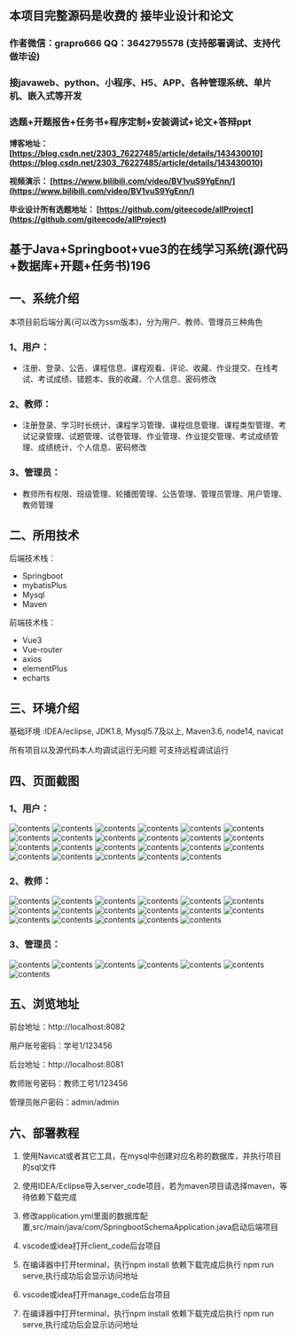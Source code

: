 ## 本项目完整源码是收费的  接毕业设计和论文

### 作者微信：grapro666 QQ：3642795578 (支持部署调试、支持代做毕设)

### 接javaweb、python、小程序、H5、APP、各种管理系统、单片机、嵌入式等开发

### 选题+开题报告+任务书+程序定制+安装调试+论文+答辩ppt

**博客地址：
[https://blog.csdn.net/2303_76227485/article/details/143430010](https://blog.csdn.net/2303_76227485/article/details/143430010)**

**视频演示：
[https://www.bilibili.com/video/BV1vuS9YgEnn/](https://www.bilibili.com/video/BV1vuS9YgEnn/)**

**毕业设计所有选题地址：
[https://github.com/giteecode/allProject](https://github.com/giteecode/allProject)**

## 基于Java+Springboot+vue3的在线学习系统(源代码+数据库+开题+任务书)196

## 一、系统介绍
本项目前后端分离(可以改为ssm版本)，分为用户、教师、管理员三种角色
### 1、用户：
- 注册、登录、公告、课程信息、课程观看、评论、收藏、作业提交、在线考试、考试成绩、错题本、我的收藏、个人信息、密码修改
### 2、教师：
- 注册登录、学习时长统计、课程学习管理、课程信息管理、课程类型管理、考试记录管理、试题管理、试卷管理、作业管理、作业提交管理、考试成绩管理、成绩统计、个人信息、密码修改
### 3、管理员：
- 教师所有权限、班级管理、轮播图管理、公告管理、管理员管理、用户管理、教师管理

## 二、所用技术
后端技术栈：
- Springboot
- mybatisPlus
- Mysql
- Maven

前端技术栈：
- Vue3
- Vue-router
- axios
- elementPlus
- echarts

## 三、环境介绍
基础环境 :IDEA/eclipse, JDK1.8, Mysql5.7及以上, Maven3.6, node14, navicat

所有项目以及源代码本人均调试运行无问题 可支持远程调试运行

## 四、页面截图
### 1、用户：
![contents](./picture/picture1.png)
![contents](./picture/picture2.png)
![contents](./picture/picture3.png)
![contents](./picture/picture4.png)
![contents](./picture/picture5.png)
![contents](./picture/picture6.png)
![contents](./picture/picture7.png)
![contents](./picture/picture8.png)
![contents](./picture/picture9.png)
![contents](./picture/picture10.png)
![contents](./picture/picture11.png)
![contents](./picture/picture12.png)
![contents](./picture/picture13.png)
![contents](./picture/picture14.png)
![contents](./picture/picture15.png)
![contents](./picture/picture16.png)
![contents](./picture/picture17.png)
![contents](./picture/picture18.png)
![contents](./picture/picture19.png)
![contents](./picture/picture20.png)
![contents](./picture/picture21.png)
![contents](./picture/picture22.png)
![contents](./picture/picture23.png)
### 2、教师：
![contents](./picture/picture24.png)
![contents](./picture/picture25.png)
![contents](./picture/picture26.png)
![contents](./picture/picture27.png)
![contents](./picture/picture28.png)
![contents](./picture/picture29.png)
![contents](./picture/picture30.png)
![contents](./picture/picture31.png)
![contents](./picture/picture32.png)
![contents](./picture/picture33.png)
![contents](./picture/picture34.png)
![contents](./picture/picture35.png)
![contents](./picture/picture36.png)
![contents](./picture/picture37.png)
![contents](./picture/picture38.png)
![contents](./picture/picture39.png)
![contents](./picture/picture40.png)
### 3、管理员：
![contents](./picture/picture41.png)
![contents](./picture/picture42.png)
![contents](./picture/picture43.png)
![contents](./picture/picture44.png)
![contents](./picture/picture45.png)
![contents](./picture/picture46.png)
![contents](./picture/picture47.png)

## 五、浏览地址
前台地址：http://localhost:8082

用户账号密码：学号1/123456

后台地址：http://localhost:8081

教师账号密码：教师工号1/123456

管理员账户密码：admin/admin


## 六、部署教程
1. 使用Navicat或者其它工具，在mysql中创建对应名称的数据库，并执行项目的sql文件

2. 使用IDEA/Eclipse导入server_code项目，若为maven项目请选择maven，等待依赖下载完成

3. 修改application.yml里面的数据库配置,src/main/java/com/SpringbootSchemaApplication.java启动后端项目

4. vscode或idea打开client_code后台项目

5. 在编译器中打开terminal，执行npm install 依赖下载完成后执行 npm run serve,执行成功后会显示访问地址

6. vscode或idea打开manage_code后台项目

7. 在编译器中打开terminal，执行npm install 依赖下载完成后执行 npm run serve,执行成功后会显示访问地址
